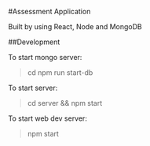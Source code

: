 #Assessment Application 

Built by using React, Node and MongoDB

##Development

To start mongo server:
  > cd npm run start-db
  
To start server:
  > cd server && npm start
  
To start web dev server:
  > npm start

